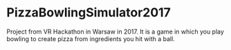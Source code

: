 # PizzaBowlingSimulator2017

Project from VR Hackathon in Warsaw in 2017. It is a game in which you play bowling to create pizza from ingredients you hit with a ball.
